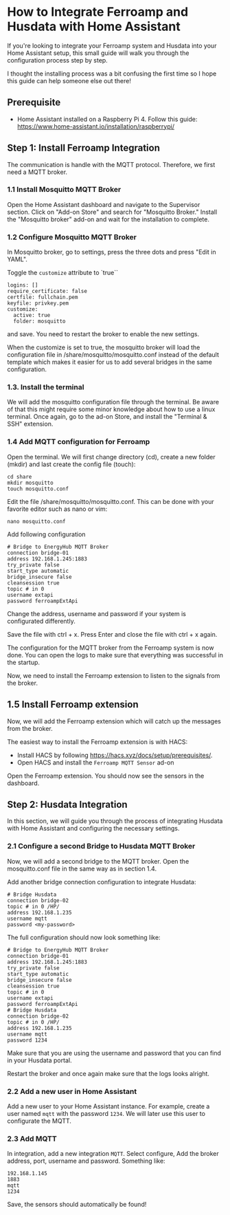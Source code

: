# How to Integrate Ferroamp and Husdata with Home Assistant
If you're looking to integrate your Ferroamp system and Husdata into your Home Assistant setup, this small guide will walk you through the configuration process step by step. 

I thought the installing process was a bit confusing the first time so I hope this guide can help someone else out there!


## Prerequisite
- Home Assistant installed on a Raspberry Pi 4. Follow this guide: https://www.home-assistant.io/installation/raspberrypi/

## Step 1: Install Ferroamp Integration
The communication is handle with the MQTT protocol. Therefore, we first need a MQTT broker.

### 1.1 Install Mosquitto MQTT Broker
Open the Home Assistant dashboard and navigate to the Supervisor section.
Click on "Add-on Store" and search for "Mosquitto Broker."
Install the "Mosquitto broker" add-on and wait for the installation to complete.


### 1.2 Configure Mosquitto MQTT Broker
In Mosquitto broker, go to settings, press the three dots and press "Edit in YAML". 

Toggle the `customize` attribute to `true``

```
logins: []
require_certificate: false
certfile: fullchain.pem
keyfile: privkey.pem
customize:
  active: true
  folder: mosquitto
```
and save. You need to restart the broker to enable the new settings.

When the customize is set to true, the mosquitto broker will load the configuration file in /share/mosquitto/mosquitto.conf instead of the default template which makes it easier for us to add several bridges in the same configuration.


### 1.3. Install the terminal
We will add the mosquitto configuration file through the terminal. Be aware of that this might require some minor knowledge about how to use a linux terminal. Once again, go to the ad-on Store, and install the "Terminal & SSH" extension. 

### 1.4 Add MQTT configuration for Ferroamp
Open the terminal. We will first change directory (cd), create a new folder (mkdir) and last create the config file (touch):

```
cd share
mkdir mosquitto
touch mosquitto.conf
```

Edit the file /share/mosquitto/mosquitto.conf. This can be done with your favorite editor such as nano or vim:

```
nano mosquitto.conf
```

Add following configuration

```
# Bridge to EnergyHub MQTT Broker
connection bridge-01
address 192.168.1.245:1883
try_private false
start_type automatic
bridge_insecure false
cleansession true
topic # in 0
username extapi
password ferroampExtApi
```

Change the address, username and password if your system is configurated differently.

Save the file with ctrl + x. Press Enter and close the file with ctrl + x again. 

The configuration for the MQTT broker from the Ferroamp system is now done. You can open the logs to make sure that everything was successful in the startup. 

Now, we need to install the Ferroamp extension to listen to the signals from the broker. 


## 1.5 Install Ferroamp extension
Now, we will add the Ferroamp extension which will catch up the messages from the broker. 

The easiest way to install the Ferroamp extension is with HACS:

- Install HACS by following https://hacs.xyz/docs/setup/prerequisites/.
- Open HACS and install the `Ferroamp MQTT Sensor` ad-on 

Open the Ferroamp extension. You should now see the sensors in the dashboard.



## Step 2: Husdata Integration

In this section, we will guide you through the process of integrating Husdata with Home Assistant and configuring the necessary settings.

### 2.1 Configure a second Bridge to Husdata MQTT Broker
Now, we will add a second bridge to the MQTT broker. Open the mosquitto.conf file in the same way as in section 1.4.

Add another bridge connection configuration to integrate Husdata:

```
# Bridge Husdata
connection bridge-02
topic # in 0 /HP/
address 192.168.1.235
username mqtt
password <my-password>
```

The full configuration should now look something like:


```
# Bridge to EnergyHub MQTT Broker
connection bridge-01
address 192.168.1.245:1883
try_private false
start_type automatic
bridge_insecure false
cleansession true
topic # in 0
username extapi
password ferroampExtApi
# Bridge Husdata
connection bridge-02
topic # in 0 /HP/
address 192.168.1.235
username mqtt
password 1234
```

Make sure that you are using the username and password that you can find in your Husdata portal. 

Restart the broker and once again make sure that the logs looks alright.

### 2.2 Add a new user in Home Assistant
Add a new user to your Home Assistant instance. For example, create a user named `mqtt` with the password `1234`. We will later use this user to configurate the MQTT.

### 2.3 Add MQTT
In integration, add a new integration `MQTT`. Select configure, Add the broker address, port, username and password. Something like:

```
192.168.1.145
1883
mqtt
1234
```

Save, the sensors should automatically be found! 

